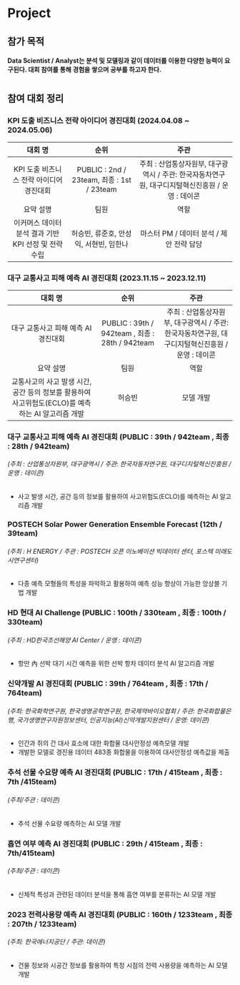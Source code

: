 # Project

## 참가 목적
#### Data Scientist / Analyst는 분석 및 모델링과 같이 데이터를 이용한 다양한 능력이 요구된다. 대회 참여를 통해 경험을 쌓으며 공부를 하고자 한다.
# 
## 참여 대회 정리
### KPI 도출 비즈니스 전략 아이디어 경진대회 (2024.04.08 ~ 2024.05.06)
|대회 명|순위|주관|
|:---:|:---:|:---:|
|KPI 도출 비즈니스 전략 아이디어 경진대회|PUBLIC : 2nd / 23team, 최종 : 1st / 23team|주최 : 산업통상자원부, 대구광역시 / 주관: 한국자동차연구원, 대구디지털혁신진흥원 / 운영 : 데이콘|
|요약 설명|팀원|역할|
|이커머스 데이터 분석 결과 기반 KPI 선정 및 전략 수립|허승빈, 류준호, 안성익, 서현빈, 임한나|마스터 PM / 데이터 분석 / 제안 전략 담당|

### 대구 교통사고 피해 예측 AI 경진대회 (2023.11.15 ~ 2023.12.11)
|대회 명|순위|주관|
|:---:|:---:|:---:|
|대구 교통사고 피해 예측 AI 경진대회|PUBLIC : 39th / 942team , 최종 : 28th / 942team|주최 : 산업통상자원부, 대구광역시 / 주관: 한국자동차연구원, 대구디지털혁신진흥원 / 운영 : 데이콘|
|요약 설명|팀원|역할|
|교통사고의 사고 발생 시간, 공간 등의 정보를 활용하여 사고위험도(ECLO)를 예측하는 AI 알고리즘 개발|허승빈|모델 개발|

### 대구 교통사고 피해 예측 AI 경진대회 (PUBLIC : 39th / 942team , 최종 : 28th / 942team)
###### (주최 : 산업통상자원부, 대구광역시 / 주관: 한국자동차연구원, 대구디지털혁신진흥원 / 운영 : 데이콘) 
- 사고 발생 시간, 공간 등의 정보를 활용하여 사고위험도(ECLO)를 예측하는 AI 알고리즘 개발

### POSTECH Solar Power Generation Ensemble Forecast (12th / 39team)
###### (주최 : H ENERGY / 주관 : POSTECH 오픈 이노베이션 빅데이터 센터, 포스텍 미래도시연구센터) 
- 다종 예측 모형들의 특성을 파악하고 활용하여 예측 성능 향상이 가능한 앙상블 기법 개발
  
### HD 현대 AI Challenge (PUBLIC : 100th / 330team , 최종 : 100th / 330team)
###### (주최 : HD한국조선해양 AI Center / 운영 : 데이콘)
- 항만 內 선박 대기 시간 예측을 위한 선박 항차 데이터 분석 AI 알고리즘 개발
  
### 신약개발 AI 경진대회 (PUBLIC : 39th / 764team , 최종 : 17th / 764team)
###### (주최: 한국화학연구원, 한국생명공학연구원, 한국제약바이오협회 / 주관: 한국화합물은행, 국가생명연구자원정보센터, 인공지능(AI)신약개발지원센터 / 운영: 데이콘) 
- 인간과 쥐의 간 대사 효소에 대한 화합물 대사안정성 예측모델 개발
- 개발한 모델로 경진용 데이터 483종 화합물을 이용하여 대사안정성 예측값을 제출
  
### 추석 선물 수요량 예측 AI 경진대회 (PUBLIC : 17th / 415team , 최종 : 7th /415team)
###### (주최/주관 : 데이콘)
- 추석 선물 수요량 예측하는 AI 모델 개발
  
### 흡연 여부 예측 AI 경진대회 (PUBLIC : 29th / 415team , 최종 : 7th/415team)
###### (주최/주관 : 데이콘) 
- 신체적 특성과 관련된 데이터 분석을 통해 흡연 여부를 분류하는 AI 모델 개발
  
### 2023 전력사용량 예측 AI 경진대회 (PUBLIC : 160th / 1233team , 최종 : 207th / 1233team)
###### (주최: 한국에너지공단 / 주관: 데이콘) 
- 건물 정보와 시공간 정보를 활용하여 특정 시점의 전력 사용량을 예측하는 AI 모델 개발
